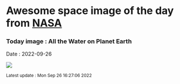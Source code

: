 
# Awesome space image of the day from [NASA](https://api.nasa.gov/)

### Today image : All the Water on Planet Earth

Date : 2022-09-26


![](https://apod.nasa.gov/apod/image/2209/WaterlessEarth2_woodshole_960.jpg)

<small>Latest update : Mon Sep 26 16:27:06 2022</small>



